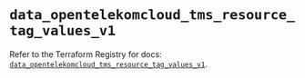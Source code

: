 # `data_opentelekomcloud_tms_resource_tag_values_v1`

Refer to the Terraform Registry for docs: [`data_opentelekomcloud_tms_resource_tag_values_v1`](https://registry.terraform.io/providers/opentelekomcloud/opentelekomcloud/1.36.48/docs/data-sources/tms_resource_tag_values_v1).
